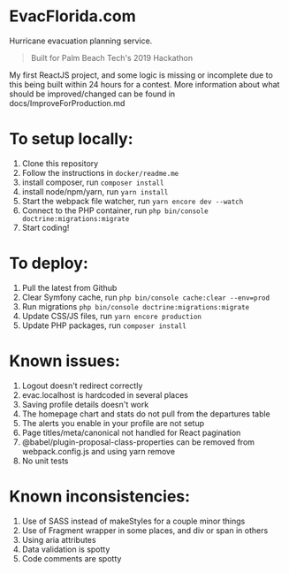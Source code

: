 # EvacFlorida.com
Hurricane evacuation planning service.

> Built for Palm Beach Tech's 2019 Hackathon

My first ReactJS project, and some logic is missing or incomplete due to this being built within 24 hours for a contest. 
More information about what should be improved/changed can be found in docs/ImproveForProduction.md

# To setup locally:
1. Clone this repository
2. Follow the instructions in `docker/readme.me`
3. install composer, run `composer install`
4. install node/npm/yarn, run `yarn install`
5. Start the webpack file watcher, run `yarn encore dev --watch`
6. Connect to the PHP container, run `php bin/console doctrine:migrations:migrate`
7. Start coding!

# To deploy:
1. Pull the latest from Github
2. Clear Symfony cache, run `php bin/console cache:clear --env=prod`
3. Run migrations `php bin/console doctrine:migrations:migrate`
4. Update CSS/JS files, run `yarn encore production`
5. Update PHP packages, run `composer install`

# Known issues:
1. Logout doesn't redirect correctly
2. evac.localhost is hardcoded in several places
3. Saving profile details doesn't work
4. The homepage chart and stats do not pull from the departures table
5. The alerts you enable in your profile are not setup
6. Page titles/meta/canonical not handled for React pagination
7. @babel/plugin-proposal-class-properties can be removed from webpack.config.js and using yarn remove
8. No unit tests

# Known inconsistencies:
1. Use of SASS instead of makeStyles for a couple minor things
2. Use of Fragment wrapper in some places, and div or span in others
3. Using aria attributes
4. Data validation is spotty
5. Code comments are spotty